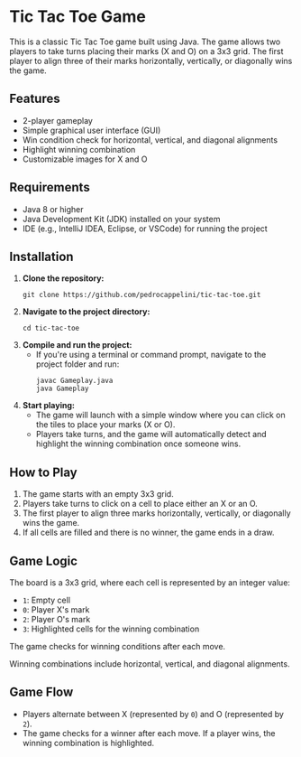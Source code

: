 <h1>Tic Tac Toe Game</h1>

<p>This is a classic Tic Tac Toe game built using Java. The game allows two players to take turns placing their marks (X and O) on a 3x3 grid. The first player to align three of their marks horizontally, vertically, or diagonally wins the game.</p>

<h2>Features</h2>
<ul>
  <li>2-player gameplay</li>
  <li>Simple graphical user interface (GUI)</li>
  <li>Win condition check for horizontal, vertical, and diagonal alignments</li>
  <li>Highlight winning combination</li>
  <li>Customizable images for X and O</li>
</ul>

<h2>Requirements</h2>
<ul>
  <li>Java 8 or higher</li>
  <li>Java Development Kit (JDK) installed on your system</li>
  <li>IDE (e.g., IntelliJ IDEA, Eclipse, or VSCode) for running the project</li>
</ul>

<h2>Installation</h2>
<ol>
  <li><strong>Clone the repository:</strong>
    <pre><code>git clone https://github.com/pedrocappelini/tic-tac-toe.git</code></pre>
  </li>
  <li><strong>Navigate to the project directory:</strong>
    <pre><code>cd tic-tac-toe</code></pre>
  </li>
  <li><strong>Compile and run the project:</strong>
    <ul>
      <li>If you're using a terminal or command prompt, navigate to the project folder and run:
        <pre><code>javac Gameplay.java
java Gameplay</code></pre>
      </li>
    </ul>
  </li>
  <li><strong>Start playing:</strong>
    <ul>
      <li>The game will launch with a simple window where you can click on the tiles to place your marks (X or O).</li>
      <li>Players take turns, and the game will automatically detect and highlight the winning combination once someone wins.</li>
    </ul>
  </li>
</ol>

<h2>How to Play</h2>
<ol>
  <li>The game starts with an empty 3x3 grid.</li>
  <li>Players take turns to click on a cell to place either an X or an O.</li>
  <li>The first player to align three marks horizontally, vertically, or diagonally wins the game.</li>
  <li>If all cells are filled and there is no winner, the game ends in a draw.</li>
</ol>

<h2>Game Logic</h2>
<p>The board is a 3x3 grid, where each cell is represented by an integer value:</p>
<ul>
  <li><code>1</code>: Empty cell</li>
  <li><code>0</code>: Player X's mark</li>
  <li><code>2</code>: Player O's mark</li>
  <li><code>3</code>: Highlighted cells for the winning combination</li>
</ul>
<p>The game checks for winning conditions after each move.</p>
<p>Winning combinations include horizontal, vertical, and diagonal alignments.</p>

<h2>Game Flow</h2>
<ul>
  <li>Players alternate between X (represented by <code>0</code>) and O (represented by <code>2</code>).</li>
  <li>The game checks for a winner after each move. If a player wins, the winning combination is highlighted.</li>
</ul>
